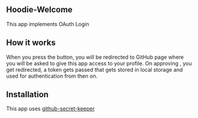 ## Hoodie-Welcome

This app implements OAuth Login

## How it works
When you press the button, you will be redirected to GitHub page where you will be asked to give this app access to your profile. 
On approving , you get redirected, a token gets passed that gets stored in local storage and used for authentication from then on.



## Installation
This app uses [github-secret-keeper](https://github.com/HenrikJoreteg/github-secret-keeper)



